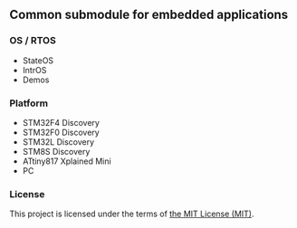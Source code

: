 ## Common submodule for embedded applications

### OS / RTOS

- StateOS
- IntrOS
- Demos

### Platform

- STM32F4 Discovery
- STM32F0 Discovery
- STM32L Discovery
- STM8S Discovery
- ATtiny817 Xplained Mini
- PC

### License

This project is licensed under the terms of [the MIT License (MIT)](https://opensource.org/licenses/MIT).
